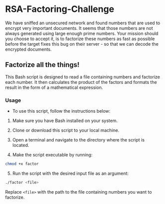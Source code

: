 # RSA-Factoring-Challenge
We have sniffed an unsecured network and found numbers that are used to encrypt very important documents. It seems that those numbers are not always generated using large enough prime numbers. Your mission should you choose to accept it, is to factorize these numbers as fast as possible before the target fixes this bug on their server - so that we can decode the encrypted documents.

##  Factorize all the things!
This Bash script is designed to read a file containing numbers and factorize each number. It then calculates the product of the factors and formats the result in the form of a mathematical expression.

### Usage
- To use this script, follow the instructions below:

1. Make sure you have Bash installed on your system.

2. Clone or download this script to your local machine.

3. Open a terminal and navigate to the directory where the script is located.

4. Make the script executable by running:
```bash
chmod +x factor
```
5. Run the script with the desired input file as an argument:
```bash
./factor <file>
```
Replace `<file>` with the path to the file containing numbers you want to factorize.


